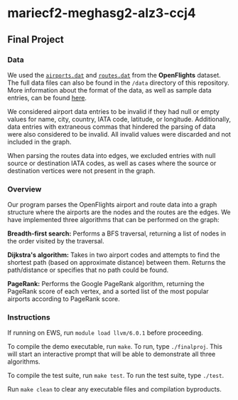 # mariecf2-meghasg2-alz3-ccj4
## Final Project
### Data
We used the [`airports.dat`](https://raw.githubusercontent.com/jpatokal/openflights/master/data/airports.dat) and [`routes.dat`](https://raw.githubusercontent.com/jpatokal/openflights/master/data/routes.dat) from the **OpenFlights** dataset. The full data files can also be found in the `/data` directory of this repository. More information about the format of the data, as well as sample data entries, can be found [here](https://openflights.org/data.html). 

We considered airport data entries to be invalid if they had null or empty values for name, city, country, IATA code, latitude, or longitude. Additionally, data entries with extraneous commas that hindered the parsing of data were also considered to be invalid. All invalid values were discarded and not included in the graph.

When parsing the routes data into edges, we excluded entries with null source or destination IATA codes, as well as cases where the source or destination vertices were not present in the graph.

### Overview

Our program parses the OpenFlights airport and route data into a graph structure where the airports are the nodes and the routes are the edges. We have implemented three algorithms that can be performed on the graph:

**Breadth-first search:** Performs a BFS traversal, returning a list of nodes in the order visited by the traversal.

**Dijkstra's algorithm:** Takes in two airport codes and attempts to find the shortest path (based on approximate distance) between them. Returns the path/distance or specifies that no path could be found.

**PageRank:** Performs the Google PageRank algorithm, returning the PageRank score of each vertex, and a sorted list of the most popular airports according to PageRank score.

### Instructions

If running on EWS, run `module load llvm/6.0.1` before proceeding.

To compile the demo executable, run `make`. To run, type `./finalproj`. This will start an interactive prompt that will be able to demonstrate all three algorithms.

To compile the test suite, run `make test`. To run the test suite, type `./test`.

Run `make clean` to clear any executable files and compilation byproducts.
